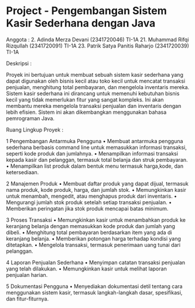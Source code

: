 # Project - Pengembangan Sistem Kasir Sederhana dengan Java

Anggota :
    2.  Adinda Merza Devani (2341720046) TI-1A
    21. Muhammad Rifqi Rizqullah (2341720091) TI-1A
    23. Patrik Satya Panitis Raharjo (2341720039) TI-1A
    

Deskripsi :

Proyek ini bertujuan untuk membuat sebuah sistem kasir sederhana yang dapat digunakan oleh bisnis kecil atau toko kecil untuk mencatat transaksi penjualan, menghitung total pembayaran, dan mengelola inventaris mereka. Sistem kasir sederhana ini dirancang untuk memenuhi kebutuhan bisnis kecil yang tidak memerlukan fitur yang sangat kompleks. Ini akan membantu mereka mengelola transaksi penjualan dan inventaris dengan lebih efisien. Sistem ini akan dikembangkan menggunakan bahasa pemrograman Java. 


Ruang Lingkup Proyek :

1	Pengembangan Antarmuka Pengguna 
    •	Membuat antarmuka pengguna sederhana berbasis command line untuk memasukkan informasi transaksi, seperti kode produk dan jumlahnya.
    •	Menampilkan informasi transaksi kepada kasir dan pelanggan, termasuk total belanja dan struk pembayaran.
    •	Menampilkan list produk dalam bentuk menu termasuk harga,kode, dan ketersediaan.

2	Manajemen Produk
    •	Membuat daftar produk yang dapat dijual, termasuk nama produk, kode produk, harga, dan jumlah stok.
    •	Memungkinkan kasir untuk menambah, mengedit, atau menghapus produk dari inventaris.
    •	Mengurangi jumlah stok produk setelah setiap transaksi penjualan.
    •	Memberikan peringatan jika stok produk mencapai batas minimum.

3	Proses Transaksi
    •	Memungkinkan kasir untuk menambahkan produk ke keranjang belanja dengan memasukkan kode produk dan jumlah yang dibeli.
    •	Menghitung total pembayaran berdasarkan item yang ada di keranjang belanja.
    •	Memberikan potongan harga terhadap kondisi yang ditetapkan. 
    •	Mengelola transaksi, termasuk penerimaan uang tunai dari pelanggan.

4	Laporan Penjualan Sederhana
    •	Menyimpan catatan transaksi penjualan yang telah dilakukan.
    •	Memungkinkan kasir untuk melihat laporan penjualan harian.

5	Dokumentasi Pengguna
    •	Menyediakan dokumentasi detil tentang cara menggunakan sistem kasir, termasuk langkah-langkah dasar, spesifikasi, dan fitur-fiturnya.
